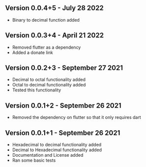 ##  Version 0.0.4+5 - July 28 2022
* Binary to decimal function added

##  Version 0.0.3+4 - April 21 2022
* Removed flutter as a dependency
* Added a donate link

## Version 0.0.2+3 - September 27 2021
* Decimal to octal functionality added
* Octal to decimal functionality added
* Tested this functionality

## Version 0.0.1+2 - September 26 2021

* Removed the dependency on flutter so that it only requires dart

## Version 0.0.1+1 - September 26 2021

* Hexadecimal to decimal functionality added
* Decimal to Hexadecimal functionality added
* Documentation and License added
* Ran some basic tests